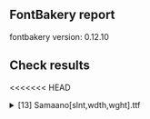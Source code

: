 ## FontBakery report

fontbakery version: 0.12.10





## Check results



<<<<<<< HEAD
<details><summary>[13] Samaano[slnt,wdth,wght].ttf</summary>
=======
<details><summary>[11] Samaano[wdth,wght].ttf</summary>
>>>>>>> 4f504dcb4616f8b90a36d3d849a552e4318a3dc4
<div>
<details>
    <summary>🔥 <b>FAIL</b> Ensure dotted circle glyph is present and can attach marks. <a href="https://fontbakery.readthedocs.io/en/stable/fontbakery/checks/shaping.html#"></a></summary>
    <div>







* 🔥 **FAIL** <p>The following glyphs could not be attached to the dotted circle glyph:</p>
<pre><code>- uni0900

- uni0901

- uni0902
</code></pre>
 [code: unattached-dotted-circle-marks]



</div>
</details>

<details>
    <summary>🔥 <b>FAIL</b> Validate STAT particle names and values match the fallback names in GFAxisRegistry. <a href="https://fontbakery.readthedocs.io/en/stable/fontbakery/checks/googlefonts.axisregistry.html#"></a></summary>
    <div>







* 🔥 **FAIL** <p>On the font variation axis 'slnt', the name 'Oblique' is not among the expected ones (Default) according to the Google Fonts Axis Registry.</p>
 [code: invalid-name]



</div>
</details>

<details>
    <summary>⚠️ <b>WARN</b> Checking correctness of monospaced metadata. <a href="https://fontbakery.readthedocs.io/en/stable/fontbakery/checks/opentype.name.html#"></a></summary>
    <div>







<<<<<<< HEAD
* ⚠️ **WARN** <p>The OpenType spec recommends at <a href="https://learn.microsoft.com/en-us/typography/opentype/spec/recom#hhea-table">https://learn.microsoft.com/en-us/typography/opentype/spec/recom#hhea-table</a> that hhea.numberOfHMetrics be set to 3 but this font has 862 instead.
=======
* ⚠️ **WARN** <p>The OpenType spec recommends at <a href="https://learn.microsoft.com/en-us/typography/opentype/spec/recom#hhea-table">https://learn.microsoft.com/en-us/typography/opentype/spec/recom#hhea-table</a> that hhea.numberOfHMetrics be set to 3 but this font has 1 instead.
>>>>>>> 4f504dcb4616f8b90a36d3d849a552e4318a3dc4
Please read <a href="https://github.com/fonttools/fonttools/issues/3014">https://github.com/fonttools/fonttools/issues/3014</a> to decide whether this makes sense for your font.</p>
 [code: bad-numberOfHMetrics]



</div>
</details>

<details>
    <summary>⚠️ <b>WARN</b> Check mark characters are in GDEF mark glyph class. <a href="https://fontbakery.readthedocs.io/en/stable/fontbakery/checks/opentype.gdef.html#"></a></summary>
    <div>







* ⚠️ **WARN** <p>The following mark characters could be in the GDEF mark glyph class:
uni0945 (U+0945), uni0946 (U+0946), uni0947 (U+0947), uni0948 (U+0948) and uni0955 (U+0955)</p>
 [code: mark-chars]



</div>
</details>

<details>
    <summary>⚠️ <b>WARN</b> Check accent of Lcaron, dcaron, lcaron, tcaron <a href="https://fontbakery.readthedocs.io/en/stable/fontbakery/checks/universal.html#"></a></summary>
    <div>









* ⚠️ **WARN** <p>Lcaron is decomposed and therefore could not be checked. Please check manually.</p>
 [code: decomposed-outline]



* ⚠️ **WARN** <p>dcaron is decomposed and therefore could not be checked. Please check manually.</p>
 [code: decomposed-outline]



* ⚠️ **WARN** <p>lcaron is decomposed and therefore could not be checked. Please check manually.</p>
 [code: decomposed-outline]



* ⚠️ **WARN** <p>tcaron is decomposed and therefore could not be checked. Please check manually.</p>
 [code: decomposed-outline]



</div>
</details>

<details>
    <summary>⚠️ <b>WARN</b> Detect any interpolation issues in the font. <a href="https://fontbakery.readthedocs.io/en/stable/fontbakery/checks/universal.html#"></a></summary>
    <div>







* ⚠️ **WARN** <p>Interpolation issues were found in the font:</p>
<pre><code>- Contour order differs in glyph 'uni1ED7': [0, 1, 2] in wght=100,wdth=100,slnt=-20, [1, 0, 2] in wght=100,wdth=200,slnt=0.

- Contour order differs in glyph 'uni1EB5': [0, 1, 2] in wght=100,wdth=200,slnt=0, [1, 0, 2] in wght=100,wdth=200,slnt=-20.

- Contour 7 in glyph 'uni20BF': becomes underweight between wght=100,wdth=100,slnt=0 and wght=700,wdth=200,slnt=-20.

- Contour order differs in glyph 'uni1EC5': [0, 1, 2] in wght=100,wdth=100,slnt=-20, [1, 0, 2] in wght=100,wdth=200,slnt=0.

- Contour order differs in glyph 'uni1EAB': [0, 1, 2] in wght=100,wdth=100,slnt=-20, [1, 0, 2] in wght=100,wdth=200,slnt=0.

- Contour 3 in glyph 'Eth': becomes underweight between wght=100,wdth=100,slnt=0 and wght=700,wdth=200,slnt=-20.

- Contour 3 in glyph 'Dcroat': becomes underweight between wght=100,wdth=100,slnt=0 and wght=700,wdth=200,slnt=-20.
</code></pre>
 [code: interpolation-issues]



</div>
</details>

<details>
    <summary>⚠️ <b>WARN</b> Validate size, and resolution of article images, and ensure article page has minimum length and includes visual assets. <a href="https://fontbakery.readthedocs.io/en/stable/fontbakery/checks/googlefonts.article.html#"></a></summary>
    <div>







* ⚠️ **WARN** <p>Family metadata at fonts/variable does not have an article.</p>
 [code: lacks-article]



</div>
</details>

<details>
    <summary>⚠️ <b>WARN</b> Check for codepoints not covered by METADATA subsets. <a href="https://fontbakery.readthedocs.io/en/stable/fontbakery/checks/googlefonts.subsets.html#"></a></summary>
    <div>







* ⚠️ **WARN** <p>The following codepoints supported by the font are not covered by
any subsets defined in the font's metadata file, and will never
be served. You can solve this by either manually adding additional
subset declarations to METADATA.pb, or by editing the glyphset
definitions.</p>
<ul>
<<<<<<< HEAD
<li>U+02D8 BREVE: try adding one of: yi, canadian-aboriginal</li>
<li>U+02D9 DOT ABOVE: try adding one of: yi, canadian-aboriginal</li>
<li>U+02DB OGONEK: try adding one of: yi, canadian-aboriginal</li>
<li>U+0302 COMBINING CIRCUMFLEX ACCENT: try adding one of: math, cherokee, coptic, tifinagh</li>
<li>U+0305 COMBINING OVERLINE: try adding one of: coptic, gothic, math, elbasan, glagolitic</li>
<li>U+0306 COMBINING BREVE: try adding one of: old-permic, tifinagh</li>
<li>U+0307 COMBINING DOT ABOVE: try adding one of: old-permic, tai-le, hebrew, malayalam, coptic, todhri, syriac, canadian-aboriginal, duployan, math, tifinagh</li>
=======
<li>U+02D8 BREVE: try adding one of: canadian-aboriginal, yi</li>
<li>U+02D9 DOT ABOVE: try adding one of: canadian-aboriginal, yi</li>
<li>U+02DB OGONEK: try adding one of: canadian-aboriginal, yi</li>
<li>U+0302 COMBINING CIRCUMFLEX ACCENT: try adding one of: tifinagh, coptic, math, cherokee</li>
<li>U+0306 COMBINING BREVE: try adding one of: old-permic, tifinagh</li>
<li>U+0307 COMBINING DOT ABOVE: try adding one of: tai-le, math, duployan, malayalam, tifinagh, coptic, syriac, hebrew, old-permic, canadian-aboriginal, todhri</li>
>>>>>>> 4f504dcb4616f8b90a36d3d849a552e4318a3dc4
<li>U+030A COMBINING RING ABOVE: try adding one of: syriac, duployan</li>
<li>U+030B COMBINING DOUBLE ACUTE ACCENT: try adding one of: osage, cherokee</li>
<li>U+030C COMBINING CARON: try adding one of: tai-le, cherokee</li>
<li>U+030F COMBINING DOUBLE GRAVE ACCENT: not included in any glyphset definition</li>
<li>U+0311 COMBINING INVERTED BREVE: try adding one of: todhri, coptic</li>
<li>U+0312 COMBINING TURNED COMMA ABOVE: try adding math</li>
<li>U+031B COMBINING HORN: not included in any glyphset definition</li>
<li>U+0324 COMBINING DIAERESIS BELOW: try adding one of: syriac, duployan, cherokee</li>
<li>U+0326 COMBINING COMMA BELOW: try adding math</li>
<li>U+0327 COMBINING CEDILLA: try adding math</li>
<li>U+0328 COMBINING OGONEK: not included in any glyphset definition</li>
<<<<<<< HEAD
<li>U+032E COMBINING BREVE BELOW: try adding syriac</li>
<li>U+0331 COMBINING MACRON BELOW: try adding one of: tifinagh, cherokee, syriac, sunuwar, gothic, caucasian-albanian, thai</li>
<li>U+0335 COMBINING SHORT STROKE OVERLAY: not included in any glyphset definition</li>
=======
<li>U+0331 COMBINING MACRON BELOW: try adding one of: caucasian-albanian, sunuwar, thai, gothic, syriac, tifinagh, cherokee</li>
>>>>>>> 4f504dcb4616f8b90a36d3d849a552e4318a3dc4
<li>U+2021 DOUBLE DAGGER: try adding adlam</li>
<li>U+2030 PER MILLE SIGN: try adding adlam</li>
<li>U+2052 COMMERCIAL MINUS SIGN: not included in any glyphset definition</li>
<li>U+2070 SUPERSCRIPT ZERO: try adding math</li>
<li>U+2071 SUPERSCRIPT LATIN SMALL LETTER I: try adding math</li>
<li>U+2074 SUPERSCRIPT FOUR: try adding math</li>
<li>U+2075 SUPERSCRIPT FIVE: try adding math</li>
<li>U+2076 SUPERSCRIPT SIX: try adding math</li>
<li>U+2077 SUPERSCRIPT SEVEN: try adding math</li>
<li>U+2078 SUPERSCRIPT EIGHT: try adding math</li>
<li>U+2079 SUPERSCRIPT NINE: try adding math</li>
<li>U+207A SUPERSCRIPT PLUS SIGN: try adding math</li>
<li>U+207B SUPERSCRIPT MINUS: try adding math</li>
<li>U+207C SUPERSCRIPT EQUALS SIGN: try adding math</li>
<li>U+207D SUPERSCRIPT LEFT PARENTHESIS: try adding math</li>
<li>U+207E SUPERSCRIPT RIGHT PARENTHESIS: try adding math</li>
<li>U+207F SUPERSCRIPT LATIN SMALL LETTER N: try adding math</li>
<li>U+2080 SUBSCRIPT ZERO: try adding math</li>
<li>U+2081 SUBSCRIPT ONE: try adding math</li>
<li>U+2082 SUBSCRIPT TWO: try adding math</li>
<li>U+2083 SUBSCRIPT THREE: try adding math</li>
<li>U+2084 SUBSCRIPT FOUR: try adding math</li>
<li>U+2085 SUBSCRIPT FIVE: try adding math</li>
<li>U+2086 SUBSCRIPT SIX: try adding math</li>
<li>U+2087 SUBSCRIPT SEVEN: try adding math</li>
<li>U+2088 SUBSCRIPT EIGHT: try adding math</li>
<li>U+2089 SUBSCRIPT NINE: try adding math</li>
<li>U+208A SUBSCRIPT PLUS SIGN: try adding math</li>
<li>U+208B SUBSCRIPT MINUS: try adding math</li>
<li>U+208C SUBSCRIPT EQUALS SIGN: try adding math</li>
<li>U+208D SUBSCRIPT LEFT PARENTHESIS: try adding math</li>
<li>U+208E SUBSCRIPT RIGHT PARENTHESIS: try adding math</li>
<li>U+2116 NUMERO SIGN: try adding cyrillic</li>
<li>U+2248 ALMOST EQUAL TO: try adding math</li>
<li>U+2260 NOT EQUAL TO: try adding math</li>
<li>U+2264 LESS-THAN OR EQUAL TO: try adding math</li>
<li>U+2265 GREATER-THAN OR EQUAL TO: try adding math</li>
<li>U+27E8 MATHEMATICAL LEFT ANGLE BRACKET: try adding math</li>
<li>U+27E9 MATHEMATICAL RIGHT ANGLE BRACKET: try adding math</li>
<li>U+E0FC : not included in any glyphset definition</li>
<li>U+FB01 LATIN SMALL LIGATURE FI: not included in any glyphset definition</li>
<li>U+FB02 LATIN SMALL LIGATURE FL: not included in any glyphset definition</li>
</ul>
<p>Or you can add the above codepoints to one of the subsets supported by the font: <code>devanagari</code>, <code>latin</code>, <code>latin-ext</code>, <code>vietnamese</code></p>
 [code: unreachable-subsetting]



</div>
</details>

<details>
    <summary>⚠️ <b>WARN</b> Ensure soft_dotted characters lose their dot when combined with marks that replace the dot. <a href="https://fontbakery.readthedocs.io/en/stable/fontbakery/checks/shaping.html#"></a></summary>
    <div>







<<<<<<< HEAD
* ⚠️ **WARN** <p>The dot of soft dotted characters <em>should</em> disappear in other cases, for example: i̅ i̇ ǐ i̒ i̛̅ i̛̇ i̛̊ i̛̋ ǐ̛ i̛̒ i̤̅ i̤̇ i̤̊ i̤̋ ǐ̤ i̤̒ i̦̅ i̦̇ i̦̊ i̦̋</p>
<p>Your font fully covers the following languages that require the soft-dotted feature: Lithuanian (Latn, 2,357,094 speakers), Dutch (Latn, 31,709,104 speakers).</p>
<p>Your font does <em>not</em> cover the following languages that require the soft-dotted feature: Vute (Latn, 21,000 speakers), Igbo (Latn, 27,823,640 speakers), Dan (Latn, 1,099,244 speakers), Southern Kisi (Latn, 360,000 speakers), Lugbara (Latn, 2,200,000 speakers), Ejagham (Latn, 120,000 speakers), Bafut (Latn, 158,146 speakers), Kpelle, Guinea (Latn, 622,000 speakers), Cicipu (Latn, 44,000 speakers), Ma’di (Latn, 584,000 speakers), Avokaya (Latn, 100,000 speakers), Belarusian (Cyrl, 10,064,517 speakers), Nzakara (Latn, 50,000 speakers), Fur (Latn, 1,230,163 speakers), Mfumte (Latn, 79,000 speakers), Koonzime (Latn, 40,000 speakers), Nateni (Latn, 100,000 speakers), Mango (Latn, 77,000 speakers), Ebira (Latn, 2,200,000 speakers), Ekpeye (Latn, 226,000 speakers), Navajo (Latn, 166,319 speakers), Aghem (Latn, 38,843 speakers), Sar (Latn, 500,000 speakers), Ukrainian (Cyrl, 29,273,587 speakers), Kom (Latn, 360,685 speakers), Zapotec (Latn, 490,000 speakers), Ngbaka (Latn, 1,020,000 speakers), Dii (Latn, 71,000 speakers), Ijo, Southeast (Latn, 2,471,000 speakers), Gulay (Latn, 250,478 speakers), Makaa (Latn, 221,000 speakers), South Central Banda (Latn, 244,000 speakers), Basaa (Latn, 332,940 speakers), Bete-Bendi (Latn, 100,000 speakers), Yala (Latn, 200,000 speakers), Mundani (Latn, 34,000 speakers).</p>
=======
* ⚠️ **WARN** <p>The dot of soft dotted characters used in orthographies <em>must</em> disappear in the following strings: j̀ į̀ į́ į̂ į̃ į̄ į̌</p>
<p>The dot of soft dotted characters <em>should</em> disappear in other cases, for example: i̇ ị̇ i̦̇ i̧̇ i̱̇ j̇ j̣̀ j̣̇ j̦̀ j̦̇ j̧̀ j̧̇ j̨̀ j̨̇ j̱̀ j̱̇ į̆ į̇ į̈ į̊</p>
<p>Your font fully covers the following languages that require the soft-dotted feature: Dutch (Latn, 31,709,104 speakers), Lithuanian (Latn, 2,357,094 speakers).</p>
<p>Your font does <em>not</em> cover the following languages that require the soft-dotted feature: Mango (Latn, 77,000 speakers), Ma’di (Latn, 584,000 speakers), Nzakara (Latn, 50,000 speakers), Ngbaka (Latn, 1,020,000 speakers), Ukrainian (Cyrl, 29,273,587 speakers), Ijo, Southeast (Latn, 2,471,000 speakers), Bete-Bendi (Latn, 100,000 speakers), Aghem (Latn, 38,843 speakers), Yala (Latn, 200,000 speakers), Koonzime (Latn, 40,000 speakers), Cicipu (Latn, 44,000 speakers), Avokaya (Latn, 100,000 speakers), Kpelle, Guinea (Latn, 622,000 speakers), South Central Banda (Latn, 244,000 speakers), Dan (Latn, 1,099,244 speakers), Ejagham (Latn, 120,000 speakers), Fur (Latn, 1,230,163 speakers), Gulay (Latn, 250,478 speakers), Igbo (Latn, 27,823,640 speakers), Makaa (Latn, 221,000 speakers), Lugbara (Latn, 2,200,000 speakers), Ekpeye (Latn, 226,000 speakers), Dii (Latn, 71,000 speakers), Bafut (Latn, 158,146 speakers), Zapotec (Latn, 490,000 speakers), Southern Kisi (Latn, 360,000 speakers), Ebira (Latn, 2,200,000 speakers), Vute (Latn, 21,000 speakers), Mundani (Latn, 34,000 speakers), Sar (Latn, 500,000 speakers), Basaa (Latn, 332,940 speakers), Navajo (Latn, 166,319 speakers), Belarusian (Cyrl, 10,064,517 speakers), Kom (Latn, 360,685 speakers), Mfumte (Latn, 79,000 speakers), Nateni (Latn, 100,000 speakers).</p>
>>>>>>> 4f504dcb4616f8b90a36d3d849a552e4318a3dc4
 [code: soft-dotted]



</div>
</details>

<details>
    <summary>⚠️ <b>WARN</b> Are there any misaligned on-curve points? <a href="https://fontbakery.readthedocs.io/en/stable/fontbakery/checks/outline.html#"></a></summary>
    <div>







* ⚠️ **WARN** <p>The following glyphs have on-curve points which have potentially incorrect y coordinates:</p>
<<<<<<< HEAD
<pre><code>* peseta (U+20A7): X=596.0,Y=1550.0 (should be at cap-height 1548?)

* peseta (U+20A7): X=662.0,Y=1550.0 (should be at cap-height 1548?)

* peseta (U+20A7): X=662.0,Y=1.0 (should be at baseline 0?)

* peseta (U+20A7): X=596.0,Y=1.0 (should be at baseline 0?)

* peseta (U+20A7): X=728.0,Y=1.0 (should be at baseline 0?)

* peseta (U+20A7): X=599.0,Y=1.0 (should be at baseline 0?)

* uni0930_uni094D.blwf: X=-160.0,Y=-614.0 (should be at descender -615?)

* uni0930_uni094D.blwf: X=-381.0,Y=-614.0 (should be at descender -615?)

* uni2116 (U+2116): X=501.0,Y=1549.0 (should be at cap-height 1548?)

* uni2116 (U+2116): X=601.0,Y=1549.0 (should be at cap-height 1548?)

* uni2116 (U+2116): X=810.0,Y=1549.0 (should be at cap-height 1548?)

* uni2116 (U+2116): X=910.0,Y=1549.0 (should be at cap-height 1548?)

* uni2116 (U+2116): X=532.0,Y=1549.0 (should be at cap-height 1548?)

* uni2116 (U+2116): X=882.0,Y=1549.0 (should be at cap-height 1548?)
=======
<pre><code>* ldot (U+0140): X=748.0,Y=-1.0 (should be at baseline 0?)

* ldot (U+0140): X=114.0,Y=-1.0 (should be at baseline 0?)

* uni1E4D (U+1E4D): X=785.0,Y=1550.0 (should be at cap-height 1548?)
>>>>>>> 4f504dcb4616f8b90a36d3d849a552e4318a3dc4
</code></pre>
 [code: found-misalignments]



</div>
</details>

<details>
    <summary>⚠️ <b>WARN</b> Are there caret positions declared for every ligature? <a href="https://fontbakery.readthedocs.io/en/stable/fontbakery/checks/googlefonts.gdef.html#"></a></summary>
    <div>







* ⚠️ **WARN** <p>This font lacks caret positioning values for these ligature glyphs:
- i_uni030A
- i_uni030B
- j_gravecomb
- j_uni0303
- j_uni0304
- j_uni0308
- j_uni0311
- jacute
- uni012F_uni0300
- uni012F_uni0301
- uni012F_uni0302
- uni012F_uni0303
- uni012F_uni0304
- uni012F_uni030C
- uni1ECB_uni0300
- uni1ECB_uni0301
- uni1ECB_uni0302
- uni1ECB_uni0303
- uni1ECB_uni0304</p>
 [code: incomplete-caret-pos-data]



</div>
</details>

<details>
    <summary>⚠️ <b>WARN</b> Ensure variable fonts include an avar table. <a href="https://fontbakery.readthedocs.io/en/stable/fontbakery/checks/googlefonts.varfont.html#"></a></summary>
    <div>







* ⚠️ **WARN** <p>This variable font does not have an avar table.</p>
 [code: missing-avar]



</div>
</details>

<details>
    <summary>⚠️ <b>WARN</b> Ensure fonts have ScriptLangTags declared on the 'meta' table. <a href="https://fontbakery.readthedocs.io/en/stable/fontbakery/checks/googlefonts.meta.html#"></a></summary>
    <div>







* ⚠️ **WARN** <p>This font file does not have a 'meta' table.</p>
 [code: lacks-meta-table]



</div>
</details>

<details>
    <summary>⚠️ <b>WARN</b> Checking OS/2 achVendID. <a href="https://fontbakery.readthedocs.io/en/stable/fontbakery/checks/googlefonts.os2.html#"></a></summary>
    <div>







* ⚠️ **WARN** <p>OS/2 VendorID value 'anir' is not yet recognized. If you registered it recently, then it's safe to ignore this warning message. Otherwise, you should set it to your own unique 4 character code, and register it with Microsoft at <a href="https://www.microsoft.com/typography/links/vendorlist.aspx">https://www.microsoft.com/typography/links/vendorlist.aspx</a></p>
 [code: unknown]



</div>
</details>
</div>
</details>




### Summary

| 💥 ERROR | ☠ FATAL | 🔥 FAIL | ⚠️ WARN | ⏩ SKIP | ℹ️ INFO | ✅ PASS | 🔎 DEBUG | 
| ---|---|---|---|---|---|---|---|
<<<<<<< HEAD
| 0 | 0 | 2 | 11 | 91 | 9 | 138 | 0 | 
| 0% | 0% | 1% | 4% | 36% | 4% | 55% | 0% | 
=======
| 0 | 0 | 0 | 11 | 95 | 8 | 137 | 0 | 
| 0% | 0% | 0% | 4% | 38% | 3% | 55% | 0% | 
>>>>>>> 4f504dcb4616f8b90a36d3d849a552e4318a3dc4



**Note:** The following loglevels were omitted in this report:


* SKIP
* INFO
* PASS
* DEBUG
